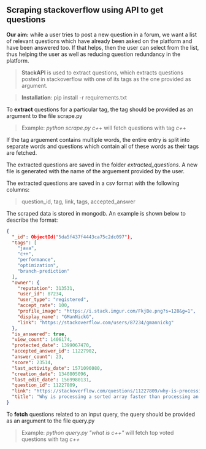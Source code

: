 ## Scraping stackoverflow using API to get questions

**Our aim:** while a user tries to post a new question in a forum, we want a list of relevant questions which have already been asked on the platform and have been answered too. If that helps, then the user can select from the list, thus helping the user as well as reducing question redundancy in the platform.

> **StackAPI** is used to extract questions, which extracts questions posted in stackoverflow with one of its tags as the one provided as argument.

> **Installation**: pip install -r requirements.txt 

To **extract** questions for a particular tag, the tag should be provided as an argument to the file scrape.py

> Example: _python scrape.py c++_ will fetch questions with tag _c++_

If the tag arguement contains multiple words, the entire entry is split into separate words and questions which contain all of these words as their tags are fetched.

The extracted questions are saved in the folder _extracted_questions_. A new file is generated with the name of the arguement provided by the user.

The extracted questions are saved in a csv format with the following columns:
> question_id, tag, link, tags, accepted_answer

The scraped data is stored in mongodb. An example is shown below to describe the format:

```json
{
  "_id": ObjectId("5da5f437f4443ca75c2dc097"),
  "tags": [
    "java",
    "c++",
    "performance",
    "optimization",
    "branch-prediction"
  ],
  "owner": {
    "reputation": 313531,
    "user_id": 87234,
    "user_type": "registered",
    "accept_rate": 100,
    "profile_image": "https://i.stack.imgur.com/FkjBe.png?s=128&g=1",
    "display_name": "GManNickG",
    "link": "https://stackoverflow.com/users/87234/gmannickg"
  },
  "is_answered": true,
  "view_count": 1406174,
  "protected_date": 1399067470,
  "accepted_answer_id": 11227902,
  "answer_count": 23,
  "score": 23514,
  "last_activity_date": 1571096080,
  "creation_date": 1340805096,
  "last_edit_date": 1569980131,
  "question_id": 11227809,
  "link": "https://stackoverflow.com/questions/11227809/why-is-processing-a-sorted-array-faster-than-processing-an-unsorted-array",
  "title": "Why is processing a sorted array faster than processing an unsorted array?"
}
```

To **fetch** questions related to an input query, the query should be provided as an argument to the file query.py

> Example: _python query.py "what is c++"_ will fetch top voted questions with tag _c++_


